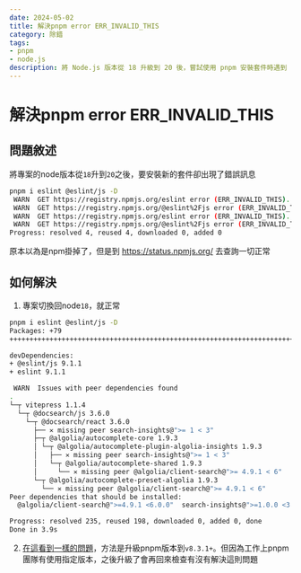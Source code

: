 ```yaml
---
date: 2024-05-02
title: 解決pnpm error ERR_INVALID_THIS
category: 除錯
tags:
- pnpm
- node.js
description: 將 Node.js 版本從 18 升級到 20 後，嘗試使用 pnpm 安裝套件時遇到 "ERR_INVALID_THIS" 錯誤。暫時回退到 Node 18 可正常安裝。這個問題可能與 pnpm 版本有關，升級到 v8.3.1 或更新版本可能有機會解決。文中提供了錯誤訊息的程式碼示例以及目前的因應措施。
---
```

# 解決pnpm error ERR_INVALID_THIS

## 問題敘述

將專案的node版本從`18`升到`20`之後，要安裝新的套件卻出現了錯誤訊息

```bash
pnpm i eslint @eslint/js -D
 WARN  GET https://registry.npmjs.org/eslint error (ERR_INVALID_THIS). Will retry in 10 seconds. 2 retries left.
 WARN  GET https://registry.npmjs.org/@eslint%2Fjs error (ERR_INVALID_THIS). Will retry in 10 seconds. 2 retries left.
 WARN  GET https://registry.npmjs.org/eslint error (ERR_INVALID_THIS). Will retry in 1 minute. 1 retries left.
 WARN  GET https://registry.npmjs.org/@eslint%2Fjs error (ERR_INVALID_THIS). Will retry in 1 minute. 1 retries left.
Progress: resolved 4, reused 4, downloaded 0, added 0
```

原本以為是npm掛掉了，但是到 https://status.npmjs.org/ 去查詢一切正常

## 如何解決

1. 專案切換回node`18`，就正常

```bash
pnpm i eslint @eslint/js -D
Packages: +79
+++++++++++++++++++++++++++++++++++++++++++++++++++++++++++++++++++++++++++++++

devDependencies:
+ @eslint/js 9.1.1
+ eslint 9.1.1

 WARN  Issues with peer dependencies found
.
└─┬ vitepress 1.1.4
  └─┬ @docsearch/js 3.6.0
    └─┬ @docsearch/react 3.6.0
      ├── ✕ missing peer search-insights@">= 1 < 3"
      ├─┬ @algolia/autocomplete-core 1.9.3
      │ └─┬ @algolia/autocomplete-plugin-algolia-insights 1.9.3
      │   ├── ✕ missing peer search-insights@">= 1 < 3"
      │   └─┬ @algolia/autocomplete-shared 1.9.3
      │     └── ✕ missing peer @algolia/client-search@">= 4.9.1 < 6"
      └─┬ @algolia/autocomplete-preset-algolia 1.9.3
        └── ✕ missing peer @algolia/client-search@">= 4.9.1 < 6"
Peer dependencies that should be installed:
  @algolia/client-search@">=4.9.1 <6.0.0"  search-insights@">=1.0.0 <3.0.0"

Progress: resolved 235, reused 198, downloaded 0, added 0, done
Done in 3.9s
```

2. [在這看到一樣的問題](https://www.wyr.me/post/746)，方法是升級pnpm版本到`v8.3.1+`。但因為工作上pnpm團隊有使用指定版本，之後升級了會再回來檢查有沒有解決這則問題
